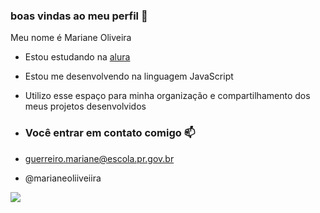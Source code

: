 ### boas vindas ao meu perfil 🖤

 Meu nome é Mariane Oliveira 

 - Estou estudando na [alura](https://www.alura.com.br)
- Estou me desenvolvendo na linguagem JavaScript
- Utilizo esse espaço para minha organização e compartilhamento dos meus projetos desenvolvidos

- ### Você entrar em contato comigo 📫

- guerreiro.mariane@escola.pr.gov.br
- @marianeoliiveiira


![](https://media1.tenor.com/m/uO37-aKreAEAAAAC/kakashi-naruto.gif)

